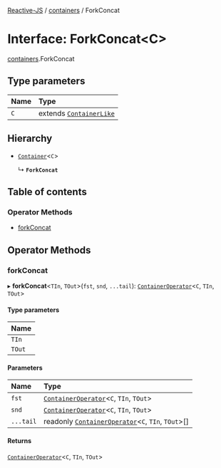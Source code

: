 [Reactive-JS](../README.md) / [containers](../modules/containers.md) / ForkConcat

# Interface: ForkConcat<C\>

[containers](../modules/containers.md).ForkConcat

## Type parameters

| Name | Type |
| :------ | :------ |
| `C` | extends [`ContainerLike`](containers.ContainerLike.md) |

## Hierarchy

- [`Container`](containers.Container.md)<`C`\>

  ↳ **`ForkConcat`**

## Table of contents

### Operator Methods

- [forkConcat](containers.ForkConcat.md#forkconcat)

## Operator Methods

### forkConcat

▸ **forkConcat**<`TIn`, `TOut`\>(`fst`, `snd`, `...tail`): [`ContainerOperator`](../modules/containers.md#containeroperator)<`C`, `TIn`, `TOut`\>

#### Type parameters

| Name |
| :------ |
| `TIn` |
| `TOut` |

#### Parameters

| Name | Type |
| :------ | :------ |
| `fst` | [`ContainerOperator`](../modules/containers.md#containeroperator)<`C`, `TIn`, `TOut`\> |
| `snd` | [`ContainerOperator`](../modules/containers.md#containeroperator)<`C`, `TIn`, `TOut`\> |
| `...tail` | readonly [`ContainerOperator`](../modules/containers.md#containeroperator)<`C`, `TIn`, `TOut`\>[] |

#### Returns

[`ContainerOperator`](../modules/containers.md#containeroperator)<`C`, `TIn`, `TOut`\>
